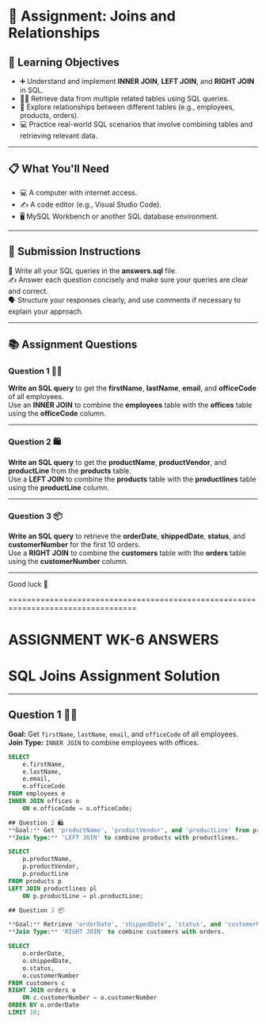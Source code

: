 # 📝 **Assignment: Joins and Relationships**

## 🎯 **Learning Objectives**
* ➕ Understand and implement **INNER JOIN**, **LEFT JOIN**, and **RIGHT JOIN** in SQL.
* 👨‍💻 Retrieve data from multiple related tables using SQL queries.
* 🔗 Explore relationships between different tables (e.g., employees, products, orders).
* 💻 Practice real-world SQL scenarios that involve combining tables and retrieving relevant data.

---

## 📋 **What You'll Need**
* 💻 A computer with internet access.
* ✍️ A code editor (e.g., Visual Studio Code).
* 🖥️ MySQL Workbench or another SQL database environment.

---

## 📝 **Submission Instructions**  
📂 Write all your SQL queries in the **answers.sql** file.  
✍️ Answer each question concisely and make sure your queries are clear and correct.  
🗣️ Structure your responses clearly, and use comments if necessary to explain your approach.

---

## 📚 **Assignment Questions**

### **Question 1 🧑‍💼**  
**Write an SQL query** to get the **firstName**, **lastName**, **email**, and **officeCode** of all employees.  
Use an **INNER JOIN** to combine the **employees** table with the **offices** table using the **officeCode** column.

---

### **Question 2 🛍️**  
**Write an SQL query** to get the **productName**, **productVendor**, and **productLine** from the **products** table.  
Use a **LEFT JOIN** to combine the **products** table with the **productlines** table using the **productLine** column.

---

### **Question 3 📦**  
**Write an SQL query** to retrieve the **orderDate**, **shippedDate**, **status**, and **customerNumber** for the first 10 orders.  
Use a **RIGHT JOIN** to combine the **customers** table with the **orders** table using the **customerNumber** column.

---

Good luck 🚀

==================================================================================

# ASSIGNMENT WK-6 ANSWERS

# SQL Joins Assignment Solution


---

## Question 1 🧑‍💼
**Goal:** Get `firstName`, `lastName`, `email`, and `officeCode` of all employees.  
**Join Type:** `INNER JOIN` to combine employees with offices.

```sql
SELECT 
    e.firstName, 
    e.lastName, 
    e.email, 
    e.officeCode
FROM employees e
INNER JOIN offices o
    ON e.officeCode = o.officeCode;

## Question 2 🛍️
**Goal:** Get 'productName', 'productVendor', and 'productLine' from products.
**Join Type:** 'LEFT JOIN' to combine products with productlines.

SELECT 
    p.productName, 
    p.productVendor, 
    p.productLine
FROM products p
LEFT JOIN productlines pl
    ON p.productLine = pl.productLine;

## Question 3 📦

**Goal:** Retrieve 'orderDate', 'shippedDate', 'status', and 'customerNumber' for the first 10 orders.
**Join Type:** 'RIGHT JOIN' to combine customers with orders.

SELECT 
    o.orderDate, 
    o.shippedDate, 
    o.status, 
    o.customerNumber
FROM customers c
RIGHT JOIN orders o
    ON c.customerNumber = o.customerNumber
ORDER BY o.orderDate
LIMIT 10;
